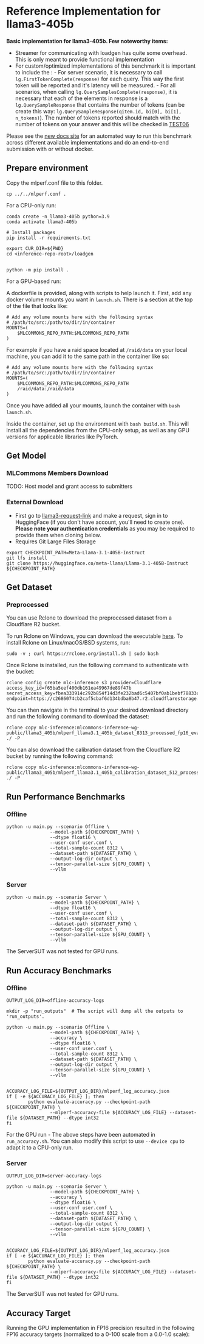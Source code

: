 # Reference Implementation for llama3-405b

**Basic implementation for llama3-405b. Few noteworthy items:**

+ Streamer for communicating with loadgen has quite some overhead. This is only meant to provide functional implementation
+ For custom/optimized implementations of this benchmark it is important to include the :
        - For server scenario, it is necessary to call `lg.FirstTokenComplete(response)` for each query. This way the first token will be reported and it's latency will be measured.
        - For all scenarios, when calling `lg.QuerySamplesComplete(response)`, it is necessary that each of the elements in response is a `lg.QuerySampleResponse` that contains the number of tokens (can be create this way: `lg.QuerySampleResponse(qitem.id, bi[0], bi[1], n_tokens)`). The number of tokens reported should match with the number of tokens on your answer and this will be checked in [TEST06](../../compliance/nvidia/TEST06/)

Please see the [new docs site](https://docs.mlcommons.org/inference/benchmarks/language/llama3-405b) for an automated way to run this benchmark across different available implementations and do an end-to-end submission with or without docker.

 
## Prepare environment

Copy the mlperf.conf file to this folder.
```
cp ../../mlperf.conf .
```

For a CPU-only run:

```
conda create -n llama3-405b python=3.9
conda activate llama3-405b

# Install packages
pip install -r requirements.txt

export CUR_DIR=${PWD}
cd <inference-repo-root>/loadgen


python -m pip install .
```

For a GPU-based run:

A dockerfile is provided, along with scripts to help launch it. First, add any docker volume mounts you want in
`launch.sh`. There is a section at the top of the file that looks like:
```
# Add any volume mounts here with the following syntax
# /path/to/src:/path/to/dir/in/container
MOUNTS=(
    $MLCOMMONS_REPO_PATH:$MLCOMMONS_REPO_PATH
)
```

For example if you have a raid space located at `/raid/data` on your local machine, you can add it to the same path in the container like so:
```
# Add any volume mounts here with the following syntax
# /path/to/src:/path/to/dir/in/container
MOUNTS=(
    $MLCOMMONS_REPO_PATH:$MLCOMMONS_REPO_PATH
    /raid/data:/raid/data
)
```
Once you have added all your mounts, launch the container with `bash launch.sh`.

Inside the container, set up the environment with `bash build.sh`. This will install all the dependencies from the
CPU-only setup, as well as any GPU versions for applicable libraries like PyTorch.


## Get Model
### MLCommons Members Download

TODO: Host model and grant access to submitters


### External Download
+ First go to [llama3-request-link](https://ai.meta.com/resources/models-and-libraries/llama-downloads/) and make a request, sign in to HuggingFace (if you don't have account, you'll need to create one). **Please note your authentication credentials** as you may be required to provide them when cloning below.
+ Requires Git Large Files Storage
```
export CHECKPOINT_PATH=Meta-Llama-3.1-405B-Instruct
git lfs install
git clone https://huggingface.co/meta-llama/Llama-3.1-405B-Instruct ${CHECKPOINT_PATH}

```

## Get Dataset

### Preprocessed

You can use Rclone to download the preprocessed dataset from a Cloudflare R2 bucket.

To run Rclone on Windows, you can download the executable [here](https://rclone.org/install/#windows).
To install Rclone on Linux/macOS/BSD systems, run:
```
sudo -v ; curl https://rclone.org/install.sh | sudo bash
```
Once Rclone is installed, run the following command to authenticate with the bucket:
```
rclone config create mlc-inference s3 provider=Cloudflare access_key_id=f65ba5eef400db161ea49967de89f47b secret_access_key=fbea333914c292b854f14d3fe232bad6c5407bf0ab1bebf78833c2b359bdfd2b endpoint=https://c2686074cb2caf5cbaf6d134bdba8b47.r2.cloudflarestorage.com
```
You can then navigate in the terminal to your desired download directory and run the following command to download the dataset:

```
rclone copy mlc-inference:mlcommons-inference-wg-public/llama3_405b/mlperf_llama3.1_405b_dataset_8313_processed_fp16_eval.pkl ./ -P
```

You can also download the calibration dataset from the Cloudflare R2 bucket by running the following command:

```
rclone copy mlc-inference:mlcommons-inference-wg-public/llama3_405b/mlperf_llama3.1_405b_calibration_dataset_512_processed_fp16_eval.pkl ./ -P
```

## Run Performance Benchmarks

### Offline
```
python -u main.py --scenario Offline \
                --model-path ${CHECKPOINT_PATH} \
                --dtype float16 \
                --user-conf user.conf \
                --total-sample-count 8312 \
                --dataset-path ${DATASET_PATH} \
                --output-log-dir output \
                --tensor-parallel-size ${GPU_COUNT} \
                --vllm

```

### Server
```
python -u main.py --scenario Server \
                --model-path ${CHECKPOINT_PATH} \
                --dtype float16 \
                --user-conf user.conf \
                --total-sample-count 8312 \
                --dataset-path ${DATASET_PATH} \
                --output-log-dir output \
                --tensor-parallel-size ${GPU_COUNT} \
                --vllm
```

The ServerSUT was not tested for GPU runs.


## Run Accuracy Benchmarks

### Offline
```
OUTPUT_LOG_DIR=offline-accuracy-logs

mkdir -p "run_outputs"  # The script will dump all the outputs to 'run_outputs'.

python -u main.py --scenario Offline \
                --model-path ${CHECKPOINT_PATH} \
                --accuracy \
                --dtype float16 \
                --user-conf user.conf \
                --total-sample-count 8312 \
                --dataset-path ${DATASET_PATH} \
                --output-log-dir output \
                --tensor-parallel-size ${GPU_COUNT} \
                --vllm


ACCURACY_LOG_FILE=${OUTPUT_LOG_DIR}/mlperf_log_accuracy.json
if [ -e ${ACCURACY_LOG_FILE} ]; then
        python evaluate-accuracy.py --checkpoint-path ${CHECKPOINT_PATH} \
                --mlperf-accuracy-file ${ACCURACY_LOG_FILE} --dataset-file ${DATASET_PATH} --dtype int32
fi
```

For the GPU run - The above steps have been automated in `run_accuracy.sh`. You can also modify this script to use
`--device cpu` to adapt it to a CPU-only run.


### Server
```
OUTPUT_LOG_DIR=server-accuracy-logs

python -u main.py --scenario Server \
                --model-path ${CHECKPOINT_PATH} \
                --accuracy \
                --dtype float16 \
                --user-conf user.conf \
                --total-sample-count 8312 \
                --dataset-path ${DATASET_PATH} \
                --output-log-dir output \
                --tensor-parallel-size ${GPU_COUNT} \
                --vllm


ACCURACY_LOG_FILE=${OUTPUT_LOG_DIR}/mlperf_log_accuracy.json
if [ -e ${ACCURACY_LOG_FILE} ]; then
        python evaluate-accuracy.py --checkpoint-path ${CHECKPOINT_PATH} \
                --mlperf-accuracy-file ${ACCURACY_LOG_FILE} --dataset-file ${DATASET_PATH} --dtype int32
fi
```

The ServerSUT was not tested for GPU runs.


## Accuracy Target
Running the GPU implementation in FP16 precision resulted in the following FP16 accuracy targets (normalized to a 0-100
scale from a 0.0-1.0 scale):
